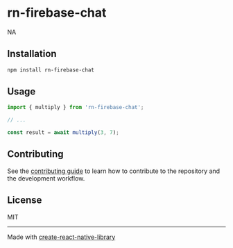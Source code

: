 # rn-firebase-chat

NA

## Installation

```sh
npm install rn-firebase-chat
```

## Usage

```js
import { multiply } from 'rn-firebase-chat';

// ...

const result = await multiply(3, 7);
```

## Contributing

See the [contributing guide](CONTRIBUTING.md) to learn how to contribute to the repository and the development workflow.

## License

MIT

---

Made with [create-react-native-library](https://github.com/callstack/react-native-builder-bob)
